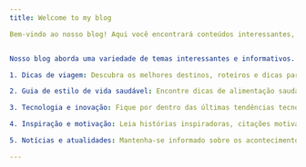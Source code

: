 ```yaml
---
title: Welcome to my blog

Bem-vindo ao nosso blog! Aqui você encontrará conteúdos interessantes, dicas úteis e informações relevantes. Fique à vontade para explorar e compartilhar nossos artigos com seus amigos. Divirta-se lendo!


Nosso blog aborda uma variedade de temas interessantes e informativos. Aqui estão alguns exemplos de conteúdos que você pode encontrar:

1. Dicas de viagem: Descubra os melhores destinos, roteiros e dicas para aproveitar ao máximo suas viagens.

2. Guia de estilo de vida saudável: Encontre dicas de alimentação saudável, exercícios físicos, bem-estar mental e outras práticas para levar uma vida equilibrada.

3. Tecnologia e inovação: Fique por dentro das últimas tendências tecnológicas, novidades do mundo da inteligência artificial, gadgets e muito mais.

4. Inspiração e motivação: Leia histórias inspiradoras, citações motivacionais e dicas para alcançar seus objetivos pessoais e profissionais.

5. Notícias e atualidades: Mantenha-se informado sobre os acontecimentos mais recentes ao redor do mundo, seja política, economia, cultura ou esportes.

---
```


